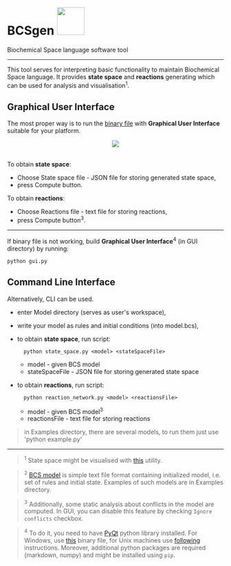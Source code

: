 # BCSgen <img src="https://gitlab.fi.muni.cz/xtrojak/BCSgen/raw/f86b612af8a8d1f53eefad9ed680b1666398aa5c/GUI/icons/128x128.png" width="64">  

Biochemical Space language software tool

---

This tool serves for interpreting basic functionality to maintain Biochemical Space language. It provides __state space__ and __reactions__ generating which can be used for analysis and visualisation<sup>1</sup>.

## Graphical User Interface

The most proper way is to run the [binary file](https://gitlab.fi.muni.cz/xtrojak/BCSgen/tags/v2.0) with __Graphical User Interface__ suitable for your platform.

<div align="center">
  <img src="http://i.imgur.com/Sg89JPA.png"><br><br>
</div>

To obtain __state space__:
* Choose State space file - JSON file for storing generated state space,
* press Compute button.

To obtain __reactions__:
* Choose Reactions file - text file for storing reactions,
* press Compute button<sup>3</sup>.
  
---

If binary file is not working, build __Graphical User Interface__<sup>4</sup> (in GUI directory) by running:

    python gui.py
    
## Command Line Interface

Alternatively, CLI can be used.

* enter Model directory (serves as user's workspace),
* write your model as rules and initial conditions (into model.bcs),
* to obtain __state space__, run script:

        python state_space.py <model> <stateSpaceFile>
        
    * model - given BCS model
    * stateSpaceFile - JSON file for storing generated state space

* to obtain __reactions__, run script:

        python reaction_network.py <model> <reactionsFile>
        
    * model - given BCS model<sup>3</sup>
    * reactionsFile - text file for storing reactions

> in Examples directory, there are several models, to run them just use 'python example.py'

---
> <sup>1</sup> State space might be visualised with [this](https://github.com/mathooo/NetworkVISUAL) utility.

> <sup>2</sup> [BCS model](http://sybila.fi.muni.cz/tools/bcsgen#bcsl_model) is simple text file format containing initialized model, i.e. set of rules and initial state. Examples of such models are in Examples directory.

> <sup>3</sup> Additionally, some static analysis about conflicts in the model are computed. In GUI, you can disable this feature by checking `Ignore conflicts` checkbox.

> <sup>4</sup> To do it, you need to have [PyQt](https://wiki.python.org/moin/PyQt) python library installed. 
For Windows, use [this](http://www.lfd.uci.edu/~gohlke/pythonlibs/#pyqt4) binary file, for Unix machines use [following](http://pythoncentral.io/install-pyside-pyqt-on-windows-mac-linux/) instructions.
Moreover, additional python packages are required (markdown, numpy) and might be installed using `pip`.
